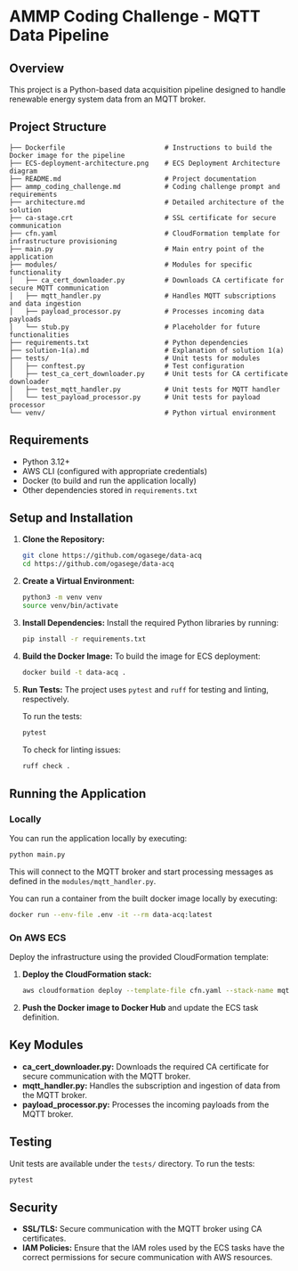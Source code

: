 # AMMP Coding Challenge - MQTT Data Pipeline

## Overview
This project is a Python-based data acquisition pipeline designed to handle renewable energy system data from an MQTT broker. 

## Project Structure
```
├── Dockerfile                         # Instructions to build the Docker image for the pipeline
├── ECS-deployment-architecture.png    # ECS Deployment Architecture diagram
├── README.md                          # Project documentation
├── ammp_coding_challenge.md           # Coding challenge prompt and requirements
├── architecture.md                    # Detailed architecture of the solution
├── ca-stage.crt                       # SSL certificate for secure communication
├── cfn.yaml                           # CloudFormation template for infrastructure provisioning
├── main.py                            # Main entry point of the application
├── modules/                           # Modules for specific functionality
│   ├── ca_cert_downloader.py          # Downloads CA certificate for secure MQTT communication
│   ├── mqtt_handler.py                # Handles MQTT subscriptions and data ingestion
│   ├── payload_processor.py           # Processes incoming data payloads
│   └── stub.py                        # Placeholder for future functionalities
├── requirements.txt                   # Python dependencies
├── solution-1(a).md                   # Explanation of solution 1(a)
├── tests/                             # Unit tests for modules
│   ├── conftest.py                    # Test configuration
│   ├── test_ca_cert_downloader.py     # Unit tests for CA certificate downloader
│   ├── test_mqtt_handler.py           # Unit tests for MQTT handler
│   └── test_payload_processor.py      # Unit tests for payload processor
└── venv/                              # Python virtual environment
```

## Requirements
- Python 3.12+
- AWS CLI (configured with appropriate credentials)
- Docker (to build and run the application locally)
- Other dependencies stored in `requirements.txt`

## Setup and Installation

1. **Clone the Repository:**
   ```bash
   git clone https://github.com/ogasege/data-acq
   cd https://github.com/ogasege/data-acq
   ```

2. **Create a Virtual Environment:**
   ```bash
   python3 -m venv venv
   source venv/bin/activate
   ```

3. **Install Dependencies:**
   Install the required Python libraries by running:
   ```bash
   pip install -r requirements.txt
   ```

4. **Build the Docker Image:**
   To build the image for ECS deployment:
   ```bash
   docker build -t data-acq .
   ```

5. **Run Tests:**
   The project uses `pytest` and `ruff` for testing and linting, respectively.

   To run the tests:
   ```bash
   pytest
   ```

   To check for linting issues:
   ```bash
   ruff check .
   ```

## Running the Application

### Locally
You can run the application locally by executing:
```bash
python main.py
```
This will connect to the MQTT broker and start processing messages as defined in the `modules/mqtt_handler.py`.

You can run a container from the built docker image locally by executing:
```bash
docker run --env-file .env -it --rm data-acq:latest
```

### On AWS ECS
Deploy the infrastructure using the provided CloudFormation template:

1. **Deploy the CloudFormation stack:**
   ```bash
   aws cloudformation deploy --template-file cfn.yaml --stack-name mqtt-data-acq
   ```

2. **Push the Docker image to Docker Hub** and update the ECS task definition.

## Key Modules

- **ca_cert_downloader.py:** Downloads the required CA certificate for secure communication with the MQTT broker.
- **mqtt_handler.py:** Handles the subscription and ingestion of data from the MQTT broker.
- **payload_processor.py:** Processes the incoming payloads from the MQTT broker.

## Testing
Unit tests are available under the `tests/` directory. To run the tests:
```bash
pytest
```

## Security

- **SSL/TLS:** Secure communication with the MQTT broker using CA certificates.
- **IAM Policies:** Ensure that the IAM roles used by the ECS tasks have the correct permissions for secure communication with AWS resources.


